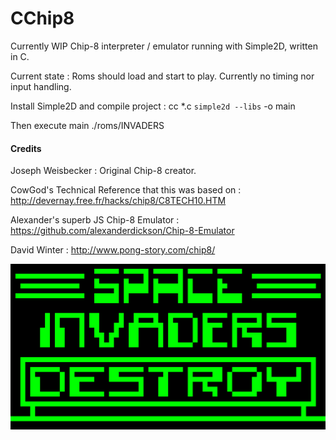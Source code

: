 # CChip8

Currently WIP Chip-8 interpreter / emulator running with Simple2D, written in C.

Current state : Roms should load and start to play. Currently no timing nor input handling.

Install Simple2D and compile project : cc *.c `simple2d --libs` -o main

Then execute main ./roms/INVADERS

#### Credits

Joseph Weisbecker : Original Chip-8 creator.

CowGod's Technical Reference that this was based on : http://devernay.free.fr/hacks/chip8/C8TECH10.HTM

Alexander's superb JS Chip-8 Emulator : https://github.com/alexanderdickson/Chip-8-Emulator

David Winter : http://www.pong-story.com/chip8/

![Alt text](/images/invaders.png?raw=true "INVADERS")
